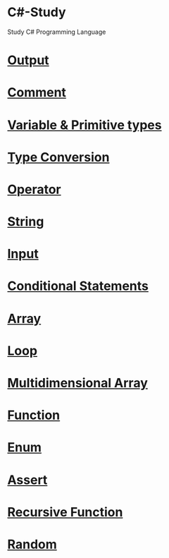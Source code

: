 # C#-Study
Study C# Programming Language

# [Output](https://github.com/mbsmbs/CSharpStudy/blob/master/Output/Output.md)

# [Comment](https://github.com/mbsmbs/CSharpStudy/blob/master/Comment/Comment.md)

# [Variable & Primitive types](https://github.com/mbsmbs/CSharpStudy/blob/master/Variable%26PrimitiveTypes/Variable%26PrimitiveTypes.md)

# [Type Conversion](https://github.com/mbsmbs/CSharpStudy/blob/master/TypeConversion/TypeConversion.md)

# [Operator](https://github.com/mbsmbs/CSharpStudy/blob/master/Operator/Operator.md)

# [String](https://github.com/mbsmbs/CSharpStudy/blob/master/String/String.md)

# [Input](https://github.com/mbsmbs/CSharpStudy/blob/master/Input/Input.md)

# [Conditional Statements](https://github.com/mbsmbs/CSharpStudy/blob/master/ConditionalStatements/ConditionalStatements.md)

# [Array](https://github.com/mbsmbs/CSharpStudy/blob/master/Array/Array.md)

# [Loop](https://github.com/mbsmbs/CSharpStudy/blob/master/Loop/Loop.md)

# [Multidimensional Array](https://github.com/mbsmbs/CSharpStudy/tree/master/MultidimensionalArray)

# [Function](https://github.com/mbsmbs/CSharpStudy/blob/master/Function/Function.md)

# [Enum](https://github.com/mbsmbs/CSharpStudy/blob/master/Enum/Enum.md)

# [Assert](https://github.com/mbsmbs/CSharpStudy/blob/master/Assert/Assert.md)

# [Recursive Function](https://github.com/mbsmbs/CSharpStudy/blob/master/RecursiveFunction/RecursiveFunction.md)

# [Random](https://github.com/mbsmbs/CSharpStudy/blob/master/Random/Random.md)
